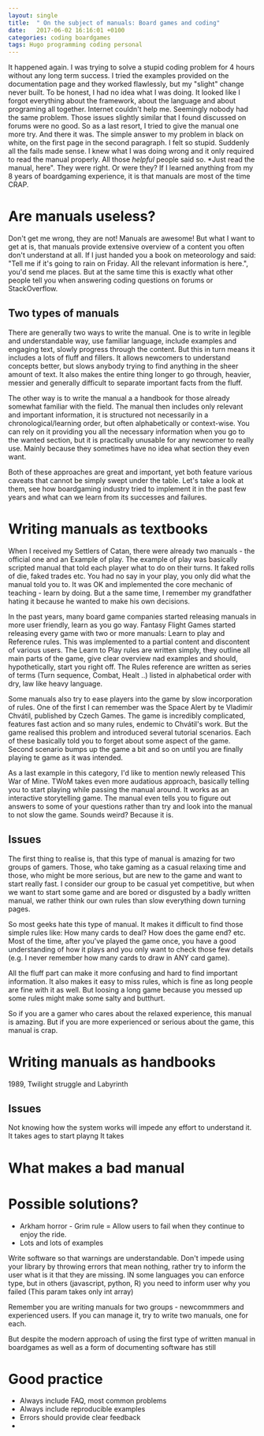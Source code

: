 ```yaml
---
layout: single
title:  " On the subject of manuals: Board games and coding"
date:   2017-06-02 16:16:01 +0100
categories: coding boardgames
tags: Hugo programming coding personal
---
```


It happened again. I was trying to solve a stupid coding problem for 4 hours without any long term success. I tried the examples provided on the documentation page and they worked flawlessly, but my "slight" change never built. To be honest, I had no idea what I was doing. It looked like I forgot everything about the framework, about the language and about programing all together. Internet couldn't help me. Seemingly nobody had the same problem. Those issues slightly similar that I found discussed on forums were no good. So as a last resort, I tried to give the manual one more try. And there it was. The simple answer to my problem in black on white, on the first page in the second paragraph. I felt so stupid. Suddenly all the fails made sense. I knew what I was doing wrong and it only required to read the manual properly. All those *helpful* people said so. *Just read the manual, here". They were right. Or were they? If I learned anything from my 8 years of boardgaming experience, it is that manuals are most of the time CRAP.

# Are manuals useless?

Don't get me wrong, they are not! Manuals are awesome! But what I want to get at is, that manuals provide extensive overview of a content you often don't understand at all. If I just handed you a book on meteorology and said: "Tell me if it's going to rain on Friday. All the relevant information is here.", you'd send me places. But at the same time this is exactly what other people tell you when answering coding questions on forums or StackOverflow. 

## Two types of manuals

There are generally two ways to write the manual. One is to write in legible and understandable way, use familiar language, include examples and engaging text, slowly progress through the content. But this in turn means it includes a lots of fluff and fillers. It allows newcomers to understand concepts better, but slows anybody trying to find anything in the sheer amount of text. It also makes the entire thing longer to go through, heavier, messier and generally difficult to separate important facts from the fluff. 

The other way is to write the manual a a handbook for those already somewhat familiar with the field. The manual then includes only relevant and important information, it is structured not necessarily in a chronological/learning order, but often alphabetically or context-wise. You can rely on it providing you all the necessary information when you go to the wanted section, but it is practically unusable for any newcomer to really use. Mainly because they sometimes have no idea what section they even want.

Both of these approaches are great and important, yet both feature various caveats that cannot be simply swept under the table. Let's take a look at them, see how boardgaming industry tried to implement it in the past few years and what can we learn from its successes and failures.

# Writing manuals as textbooks
When I received my Settlers of Catan, there were already two manuals - the official one and an Example of play. The example of play was basically scripted manual that told each player what to do on their turns. It faked rolls of die, faked trades etc. You had no say in your play, you only did what the manual told you to. It was OK and implemented the core mechanic of teaching - learn by doing. But a the same time, I remember my grandfather hating it because he wanted to make his own decisions.

In the past years, many board game companies started releasing manuals in more user friendly, learn as you go way. Fantasy Flight Games started releasing every game with two or more manuals: Learn to play and Reference rules. This was implemented to a partial content and discontent of various users. The Learn to Play rules are written simply, they outline all main parts of the game, give clear overview nad examples and should, hypothetically, start you right off. The Rules reference are written as series of terms (Turn sequence, Combat, Healt ..) listed in alphabetical order with dry, law like heavy language.

Some manuals also try to ease players into the game by slow incorporation of rules. One of the first I can remember was the Space Alert by te Vladimír Chvátil, published by Czech Games. The game is incredibly complicated, features fast action and so many rules, endemic to Chvátil's work. But the game realised this problem and introduced several tutorial scenarios. Each of these basically told you to forget about some aspect of the game. Second scenario bumps up the game a bit and so on until you are finally playing te game as it was intended. 

As a last example in this category, I'd like to mention newly released This War of Mine. TWoM takes even more audatious approach, basically telling you to start playing while passing the manual around. It works as an interactive storytelling game. The manual even tells you to figure out answers to some of your questions rather than try and look into the manual to not slow the game. Sounds weird? Because it is.

## Issues
The first thing to realise is, that this type of manual is amazing for two groups of gamers. Those, who take gaming as a casual relaxing time and those, who might be more serious, but are new to the game and want to start really fast. I consider our group to be casual yet competitive, but when we want to start some game and are bored or disgusted by a badly written manual, we rather think our own rules than slow everything down turning pages.

So most geeks hate this type of manual. It makes it difficult to find those simple rules like: How many cards to deal? How does the game end? etc. Most of the time, after you've played the game once, you have a good understanding of how it plays and you only want to check those few details (e.g. I never remember how many cards to draw in ANY card game). 

All the fluff part can make it more confusing and hard to find important information. It also makes it easy to miss rules, which is fine as long people are fine with it as well. But loosing a long game because you messed up some rules might make some salty and butthurt.

So if you are a gamer who cares about the relaxed experience, this manual is amazing. But if you are more experienced or serious about the game, this manual is crap.
 
# Writing manuals as handbooks
1989, Twilight struggle and Labyrinth

## Issues
Not knowing how the system works will impede any effort to understand it.
It takes ages to start playng
It takes

# What makes a bad manual


# Possible solutions?
- Arkham horror - Grim rule = Allow users to fail when they continue to enjoy the ride. 
- Lots and lots of examples


Write software so that warnings are understandable. Don't impede using your library by throwing errors that mean nothing, rather try to inform the user what is it that they are missing. IN some languages you can enforce type, but in others (javascript, python, R) you need to inform user why you failed (This param takes only int array)

Remember you are writing manuals for two groups - newcommmers and experienced users. If you can manage it, try to write two manuals, one for each.

But despite the modern approach of using the first type of written manual in boardgames as well as a form of documenting software has still 

# Good practice
- Always include FAQ, most common problems
- Always include reproducible examples
- Errors should provide clear feedback
- 